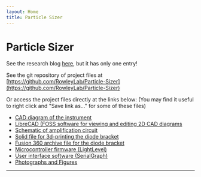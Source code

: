 ```yaml
---
layout: Home
title: Particle Sizer
---
```


Particle Sizer
==============

See the research blog [here](blog/), but it has only one entry!

See the git repository of project files at [https://github.com/RowleyLab/Particle-Sizer](https://github.com/RowleyLab/Particle-Sizer)

Or access the project files directly at the links below:  (You may find it useful to right click and "Save link as..." for some of these files)
* [CAD diagram of the instrument](https://github.com/RowleyLab/Particle-Sizer/raw/master/Design_Files/CAD_Diagram_Final.dxf)
* [LibreCAD (FOSS software for viewing and editing 2D CAD diagrams](https://librecad.org/)
* [Schematic of amplification circuit](https://github.com/RowleyLab/Particle-Sizer/raw/master/Design_Files/Amplifier.sch)
* [Solid file for 3d-printing the diode bracket](https://github.com/RowleyLab/Particle-Sizer/raw/master/Design_Files/Diode%20Bracket%20v7-front.stl)
* [Fusion 360 archive file for the diode bracket](https://github.com/RowleyLab/Particle-Sizer/raw/master/Design_Files/Diode%20Bracket%20v7.f3d)
* [Microcontroller firmware (LightLevel)](LightLevel.html)
* [User interface software (SerialGraph)](SerialGraph.html)
* [Photographs and Figures](Photographs.html)

---
